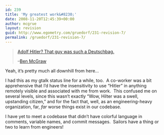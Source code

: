 ```yaml
---
id: 239
title: 'My greatest work&#8230;'
date: 2008-11-20T12:45:39+00:00
author: mcgrue
layout: revision
guid: http://www.egometry.com/gruedorf/231-revision-7/
permalink: /gruedorf/231-revision-7/
---
```

> [Adolf Hitler? That guy was such a Deutschbag.](http://twitter.com/benmcgraw/status/850340604)
> 
> <div>
>   &#8211;<a href="http://egometry.com/about">Ben McGraw</a>
> </div>

Yeah, it&#8217;s pretty much all downhill from here&#8230;

I had this as my gtalk status line for a while, too.  A co-worker was a bit apprehensive that I&#8217;d have the insensitivity to use &#8220;Hitler&#8221; in anything remotely visible and associated with me from work.  This confused me on several levels, since this wasn&#8217;t exactly &#8220;Wow, Hilter was a swell, upstanding citizen,&#8221; and for the fact that, well, as an engineering-heavy organization, far, _far_ worse things exist in our codebase.

I have yet to meet a codebase that didn&#8217;t have colorful language in comments, variable names, and commit messages.  Sailors have a thing or two to learn from engineers!